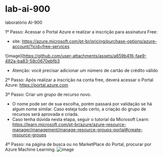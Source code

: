 # lab-ai-900
laboratório AI-900

1º Passo: Acessar o Portal Azure e realizar a inscrição para assinatura Free:
  - site: https://azure.microsoft.com/pt-br/pricing/purchase-options/azure-account/?icid=free-services
    
  ![image](https://github.com/user-attachments/assets/a659b416-fae9-482a-ba83-58c0670ebfb3
  - Atenção: você precisar adicionar um número de cartão de crédito válido

2º Passo: Após realizar a inscrição na conta free, deverá acessar o Portal Azure: https://portal.azure.com

3º Passo: Criar um grupo de recurso novo. 
  - O nome pode ser de sua escolha, porém passará por validação se há algum nome similar. Caso esteja tudo certo, a criação do grupo de recursos será aprovada e criada.
  - Caso tenha dúvida nesta etapa, seguir o tutorial da Microsoft Learn: https://learn.microsoft.com/pt-br/azure/azure-resource-manager/management/manage-resource-groups-portal#create-resource-groups

4º Passo: na página de busca ou no MarketPlace do Portal, procurar por Azure Machine Learning.
![image](https://github.com/user-attachments/assets/9e6a102c-6155-4c2a-b087-5534815b7294)


    


